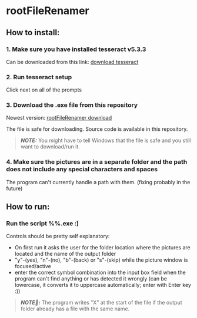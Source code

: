 # rootFileRenamer

## How to install:

### 1. Make sure you have installed tesseract v5.3.3
Can be downloaded from this link: [download tesseract](https://digi.bib.uni-mannheim.de/tesseract/tesseract-ocr-w64-setup-5.3.3.20231005.exe) <!--{:target="_blank"}-->

### 2. Run tesseract setup
Click next on all of the prompts

### 3. Download the .exe file from **this repository**

Newest version:
[rootFileRenamer download](https://github.com/Rxsengxn/rootFileRenamer/blob/kert_development/rootFileRenamer_v2.exe)

<!---
[//]: # (~~[link to the file in drive](https://drive.google.com/file/d/1Bng2jYmbb5rFycDoCGr7fWBjbaGMldYA/view?usp=sharing)~~)
-->

The file is safe for downloading.
Source code is available in this repository.
> **_NOTE:_** You might have to tell Windows that the file is safe and you still want to download/run it.

### 4. Make sure the pictures are in a separate folder and the path does not include any special characters and spaces
The program can't currently handle a path with them. (fixing probably in the future)

## How to run:

### Run the script %%.exe :)
Controls should be pretty self explanatory:
- On first run it asks the user for the folder location where the pictures are located and the name of the output folder
- "y"-(yes), "n"-(no), "b"-(back) or "s"-(skip) while the picture window is focused/active
- enter the correct symbol combination into the input box field when the program can't find anything or has detected it wrongly
(can be lowercase, it converts it to uppercase automatically; enter with Enter key :))
> **_NOTE📝:_**  The program writes "X" at the start of the file if the output folder already has a file with the same name.
